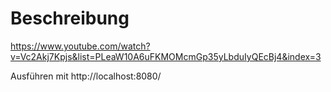 # Beschreibung
https://www.youtube.com/watch?v=Vc2Akj7Kpjs&list=PLeaW10A6uFKMOMcmGp35yLbduIyQEcBj4&index=3

Ausführen mit http://localhost:8080/




